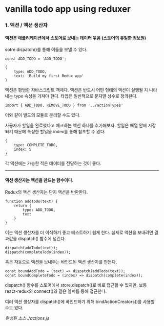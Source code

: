 # vanilla todo app using reduxer

### 1. 액션 / 액션 생산자

#### 액션은 애플리케이션에서 스토어로 보내는 데이터 묶음 (스토어의 유일한 정보원)
sotre.dispatch()를 통해 이들을 보낼 수 있다.

    const ADD_TODO = 'ADD_TODO';

    {
        type: ADD_TODO,
        text: 'Build my first Redux app'
    }

액션은 평범한 자바스크립트 객체다. 
액션은 반드시 어떤 형태의 액션이 실행될 지 나타내는 type 속성을 가져야 한다.
타입은 일반적으로 문자열 상수로 정의된다. 


    import { ADD_TODO, REMOVE_TODO } from '../actionTypes'

이와 같이 별도의 모듈로 분리할 수도 있다.


사용자가 할일을 완료했다고 체크하는 액션 하나를 추가해보자.
할일은 배열 안에 저장되기 때문에 특정한 할일을 index를 통해 참조할 수 있다.

    {
        type: COMPLETE_TODO,
        index: 5
    }

각 액션에는 가능한 적은 데이터를 전달하는 것이 좋다.

---
#### 액션 생산자는 액션을 만드는 함수이다.

Redux의 액션 생산자는 단지 액션을 반환한다.

    function addTodo(text) {
        return {
            type: ADD_TODO,
            text
        }
    }

이는 액션 생산자를 더 이식하기 좋고 테스트하기 쉽게 한다.
실제로 액션을 보내려면 결과값을 dispatch() 함수에 넘긴다.

    dispatch(addTodo(text));
    dispatch(completeTodo(index));

혹은 자동으로 액션을 보내주는 바인드된 액션 생산자를 만든다.

    const boundAddTodo = (text) => dispatch(addTodo(text));
    const boundCompleteTodo = (index) => dispatch(complete(index));

dispatch() 함수를 스토어에서 store.dispatch()로 바로 접근할 수 있지만,
보통 react-redux의 connect()와 같은 헬퍼를 통해 접근한다.

여러 액션 생상자를 dispatch()에 바인드하기 위해 bindActionCreators()를 사용할 수도 있다.

*완성된 소스 ./actions.js*
